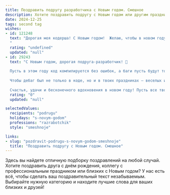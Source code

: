 ```yaml
---
title: Поздравить подругу разработчика с Новым годом. Смешное
description: Хотите поздравить подругу с Новым годом или другим праздником? Наш ИИ создаст незабываемое поздравление, а вы обязательно выделитесь среди других.  
date: 2024-12-25
tags: second tag
wishes:
- id: 121248
  text: "Дорогая моя кодерша! С Новым годом!  Желаю, чтобы в новом году баги в твоей жизни встречались так же редко, как нормальные дедлайны у твоих клиентов, а счастье лилось рекой, как бесконечный поток данных из успешно запущенного проекта! Пусть твой код всегда будет чистым, а новогоднее настроение –  весёлым и глючным, как твоя любимая игра в детстве!
  "
  rating: "undefined"
  updated: "null"
- id: 29243
  text: "С Новым годом, дорогая подруга-разработчик! 🎉
  
  Пусть в этом году код компилируется без ошибок, а баги пусть будут только в анекдотах! Желаю, чтобы все твои задачи выполнялись так же быстро, как хвостик у твоего кота, гоняющегося за лазерной указкой.
  
  Чтобы дебаг был не только в коде, но и в твоих праздниках — веселых и безграничных! Пусть время компиляции будет столь же неожиданным, как встреча с последней версия твоего любимого фреймворка.
  
  Счастья, удачи и бесконечного вдохновения в новом году! Пусть все твои проекты растут, как наши новогодние елки — с яркими огоньками и непредсказуемыми шариками! 🎄💻✨"
  rating: "0"
  updated: "null"

selectedValues:
  recipients: "podrugu"
  holidays: "s-novym-godom"
  professions: "razrabotchik"
  style: "smeshnoje"

links:
- slug: "pozdravit-podrugu-s-novym-godom-smeshnoje"
  title: "Поздравить подругу с Новым годом. Смешное"
---
```


Здесь вы найдете отличную подборку поздравлений на любой случай. 
Хотите поздравить друга с днём рождения, коллегу с профессиональным праздником или близких с Новым годом? У нас есть всё, чтобы сделать ваш поздравительный текст незабываемым. Выбирайте нужную категорию и находите лучшие слова для ваших близких и друзей!
